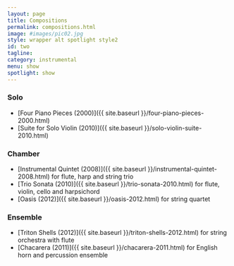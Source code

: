 ```yaml
---
layout: page
title: Compositions
permalink: compositions.html
image: #images/pic02.jpg
style: wrapper alt spotlight style2
id: two
tagline:
category: instrumental
menu: show
spotlight: show
---
```


### Solo

- [Four Piano Pieces (2000)]({{ site.baseurl }}/four-piano-pieces-2000.html)
- [Suite for Solo Violin (2010)]({{ site.baseurl }}/solo-violin-suite-2010.html)

### Chamber

- [Instrumental Quintet (2008)]({{ site.baseurl }}/instrumental-quintet-2008.html) for flute, harp and string trio
- [Trio Sonata (2010)]({{ site.baseurl }}/trio-sonata-2010.html) for flute, violin, cello and harpsichord
- [Oasis (2012)]({{ site.baseurl }}/oasis-2012.html) for string quartet

### Ensemble

- [Triton Shells (2012)]({{ site.baseurl }}/triton-shells-2012.html) for string orchestra with flute
- [Chacarera (2011)]({{ site.baseurl }}/chacarera-2011.html) for English horn and percussion ensemble